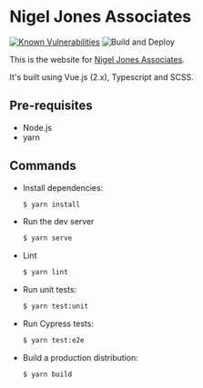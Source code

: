 # Nigel Jones Associates
[![Known Vulnerabilities](https://snyk.io/test/github/bnjns/nigeljonesassociates/badge.svg?targetFile=package.json)](https://snyk.io/test/github/bnjns/nigeljonesassociates?targetFile=package.json)
![Build and Deploy](https://github.com/bnjns/nigeljonesassociates/workflows/Build%20and%20Deploy/badge.svg?branch=master)

This is the website for
[Nigel Jones Associates](https://nigeljonesassociates.uk).

It's built using Vue.js (2.x), Typescript and SCSS.

## Pre-requisites

* Node.js
* yarn

## Commands

* Install dependencies:

  ```sh
  $ yarn install
  ```
* Run the dev server

  ```sh
  $ yarn serve
  ```
* Lint

  ```sh
  $ yarn lint
  ```
* Run unit tests:

  ```sh
  $ yarn test:unit
  ```
* Run Cypress tests:

  ```sh
  $ yarn test:e2e
  ```
* Build a production distribution:

  ```sh
  $ yarn build
  ```
